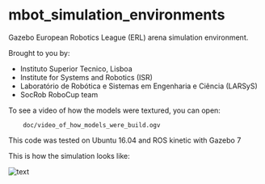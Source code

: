 mbot_simulation_environments
============================

Gazebo European Robotics League (ERL) arena simulation environment.

Brought to you by:

- Instituto Superior Tecnico, Lisboa
- Institute for Systems and Robotics (ISR)
- Laboratório de Robótica e Sistemas em Engenharia e Ciência (LARSyS)
- SocRob RoboCup team

To see a video of how the models were textured, you can open:

        doc/video_of_how_models_were_build.ogv

This code was tested on Ubuntu 16.04 and ROS kinetic with Gazebo 7

This is how the simulation looks like:

![text](https://github.com/socrob/mbot_simulation_environments/doc/erl_testbed.png "ERL testbed")
